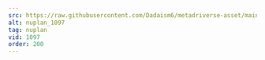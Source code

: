 ```yaml
---
src: https://raw.githubusercontent.com/Dadaism6/metadriverse-asset/main/script-nuplan-output-newcompressed/nuplan_1097.mp4
alt: nuplan_1097
tag: nuplan
vid: 1097
order: 200
---
```

